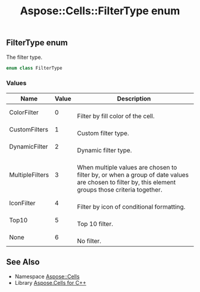 ﻿---
title: Aspose::Cells::FilterType enum
linktitle: FilterType
second_title: Aspose.Cells for C++ API Reference
description: 'Aspose::Cells::FilterType enum. The filter type in C++.'
type: docs
weight: 20400
url: /cpp/aspose.cells/filtertype/
---
## FilterType enum


The filter type.

```cpp
enum class FilterType
```

### Values

| Name | Value | Description |
| --- | --- | --- |
| ColorFilter | 0 | <br>Filter by fill color of the cell. |
| CustomFilters | 1 | <br>Custom filter type. |
| DynamicFilter | 2 | <br>Dynamic filter type. |
| MultipleFilters | 3 | <br>When multiple values are chosen to filter by, or when a group of date values are chosen to filter by, this element groups those criteria together. |
| IconFilter | 4 | <br>Filter by icon of conditional formatting. |
| Top10 | 5 | <br>Top 10 filter. |
| None | 6 | <br>No filter. |

## See Also

* Namespace [Aspose::Cells](../)
* Library [Aspose.Cells for C++](../../)
